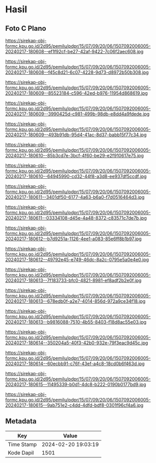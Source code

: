 # Hasil

## Foto C Plano

https://sirekap-obj-formc.kpu.go.id/2d95/pemilu/pdpr/15/07/09/20/06/1507092006005-20240217-180608--ef1f92cf-be27-42af-9422-7c06f2aec608.jpg

https://sirekap-obj-formc.kpu.go.id/2d95/pemilu/pdpr/15/07/09/20/06/1507092006005-20240217-180608--f45c8d21-6c07-4228-9d73-d8972b50b308.jpg

https://sirekap-obj-formc.kpu.go.id/2d95/pemilu/pdpr/15/07/09/20/06/1507092006005-20240217-180609--85523184-c596-42ed-b976-11954d868619.jpg

https://sirekap-obj-formc.kpu.go.id/2d95/pemilu/pdpr/15/07/09/20/06/1507092006005-20240217-180609--3990425d-c981-499b-98db-e8dd4a9fdede.jpg

https://sirekap-obj-formc.kpu.go.id/2d95/pemilu/pdpr/15/07/09/20/06/1507092006005-20240217-180609--493b91db-95d4-41ac-8d37-babb15f77c34.jpg

https://sirekap-obj-formc.kpu.go.id/2d95/pemilu/pdpr/15/07/09/20/06/1507092006005-20240217-180610--85b3cd7e-3bcf-4f60-be29-e2f910617e75.jpg

https://sirekap-obj-formc.kpu.go.id/2d95/pemilu/pdpr/15/07/09/20/06/1507092006005-20240217-180610--64945990-cd32-44f8-a3d8-ee937df5ccdf.jpg

https://sirekap-obj-formc.kpu.go.id/2d95/pemilu/pdpr/15/07/09/20/06/1507092006005-20240217-180611--3401df50-6177-4a63-b6a0-f7d0516464d3.jpg

https://sirekap-obj-formc.kpu.go.id/2d95/pemilu/pdpr/15/07/09/20/06/1507092006005-20240217-180611--03334108-d45e-4a48-8372-c83571c7de7b.jpg

https://sirekap-obj-formc.kpu.go.id/2d95/pemilu/pdpr/15/07/09/20/06/1507092006005-20240217-180612--b7d9251a-1126-4ee1-a083-85e6ff8b1b97.jpg

https://sirekap-obj-formc.kpu.go.id/2d95/pemilu/pdpr/15/07/09/20/06/1507092006005-20240217-180612--49792e45-e749-46dc-8a2c-0795e5a0e4e0.jpg

https://sirekap-obj-formc.kpu.go.id/2d95/pemilu/pdpr/15/07/09/20/06/1507092006005-20240217-180613--7f183733-bfc0-4821-8981-ef8adf2b2e0f.jpg

https://sirekap-obj-formc.kpu.go.id/2d95/pemilu/pdpr/15/07/09/20/06/1507092006005-20240217-180613--678edb0f-a2e7-4014-856d-972a9ce34f18.jpg

https://sirekap-obj-formc.kpu.go.id/2d95/pemilu/pdpr/15/07/09/20/06/1507092006005-20240217-180613--b9816088-7510-4b55-8403-f18d8ac55e03.jpg

https://sirekap-obj-formc.kpu.go.id/2d95/pemilu/pdpr/15/07/09/20/06/1507092006005-20240217-180614--350204a5-40f3-42b0-932e-79f3eac9d45c.jpg

https://sirekap-obj-formc.kpu.go.id/2d95/pemilu/pdpr/15/07/09/20/06/1507092006005-20240217-180614--60ecbb91-c76f-43ef-a4c8-18cd0b6f463d.jpg

https://sirekap-obj-formc.kpu.go.id/2d95/pemilu/pdpr/15/07/09/20/06/1507092006005-20240217-180615--11495339-b0d1-4dc8-b222-0190b0177bd9.jpg

https://sirekap-obj-formc.kpu.go.id/2d95/pemilu/pdpr/15/07/09/20/06/1507092006005-20240217-180615--9ab751e2-c4dd-4dfd-bdf8-0301f96cf4a6.jpg


## Metadata

| Key        | Value               |
| ---------- | ------------------- |
| Time Stamp | 2024-02-20 19:03:19 |
| Kode Dapil | 1501                |




